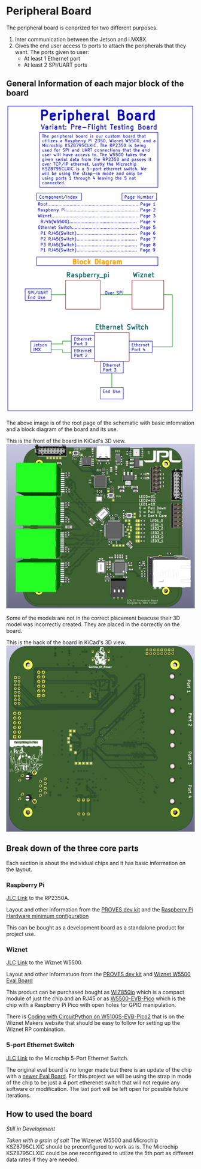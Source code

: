 # Peripheral Board
The peripheral board is conprized for two different purposes.

1. Inter communication between the Jetson and i.MX8X.
2. Gives the end user access to ports to attach the peripherals that they want. 
    The ports given to user:
    * At least 1 Ethernet port
    * At least 2 SPI/UART ports
## General Information of each major block of the board

![Peripheral Board General Info & Block Diagram](/docs/Images/peripheral_board_info_diagram_v0.png)

The above image is of the root page of the schematic with basic infomration and a block diagram of the board and its use.

This is the front of the board in KiCad's 3D view.
![Peripheral Board Front](/docs/Images/peripheral_board_front_v1.png)

Some of the models are not in the correct placement beacuse their 3D model was incorrectly created. They are placed in the correctly on the board.

This is the back of the board in KiCad's 3D view.
![Peripheral Board Back](/docs/Images/peripheral_board_back_v1.png)

## Break down of the three core parts
Each section is about the individual chips and it has basic information on the layout.

### Raspberry Pi
[JLC Link](https://jlcpcb.com/partdetail/RaspberryPi-RP2350A/C42411118) to the RP2350A.

Layout and other information from the [PROVES dev kit](https://github.com/proveskit) and the [Raspberry Pi Hardware minimum configuration](extension://efaidnbmnnnibpcajpcglclefindmkaj/https://datasheets.raspberrypi.com/rp2350/hardware-design-with-rp2350.pdf)

This can be bought as a development board as a standalone product for project use.

### Wiznet
[JLC Link](https://jlcpcb.com/partdetail/Wiznet-W5500/C32843) to the Wiznet W5500.

Layout and other informatuon from the [PROVES dev kit](https://github.com/proveskit) and [Wiznet W5500 Eval Board](https://github.com/Wiznet/W5500-EVB)

This product can be purchased bought as [WIZ850io](https://wiznet.io/products/network-modules/wiz850io) which is a compact module of just the chip and an RJ45 or as [W5500-EVB-Pico](https://wiznet.io/products/evaluation-boards/w5500-evb-pico) which is the chip with a Raspberry Pi Pico with open holes for GPIO manipulation.

There is [Coding with CircuitPython on W5100S-EVB-Pico2](https://maker.wiznet.io/viktor/projects/coding-with-circuitpython-on-w5100s-evb-pico2/) that is on the Wiznet Makers website that should be easy to follow for setting up the Wiznet RP combination.

### 5-port Ethernet Switch
[JLC Link](https://jlcpcb.com/partdetail/MicrochipTech-KSZ8795CLXIC/C69416) to the Microchip 5-Port Ethernet Switch.

The original eval board is no longer made but there is an update of the chip with a [newer Eval Board](https://www.microchip.com/en-us/development-tool/KSZ8795CLXD-EVAL). For this project we will be using the strap in mode of the chip to be just a 4 port etherenet switch that will not require any software or modification. The last port will be left open for possible future iterations.

## How to used the board
*Still in Development*

*Taken with a grain of salt*
The Wizenet W5500 and Microchip KSZ8795CLXIC should be preconfigured to work as is. The Microchip KSZ8795CLXIC could be one reconfigured to utilize the 5th port as different data rates if they are needed.